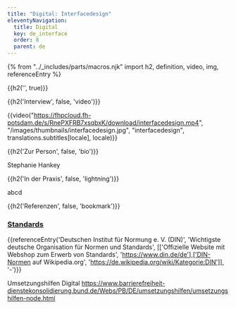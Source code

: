```yaml
---
title: "Digital: Interfacedesign"
eleventyNavigation:
  title: Digital
  key: de_interface
  order: 8
  parent: de
---
```


{% from "../_includes/parts/macros.njk" import h2, definition, video, img, referenceEntry %}

{{h2('', true)}}

{{h2('Interview', false, 'video')}}

{{video("https://fhpcloud.fh-potsdam.de/s/RnePXFRB7xsqbxK/download/interfacedesign.mp4", "/images/thumbnails/interfacedesign.jpg", "interfacedesign", translations.subtitles[locale], locale)}}

{{h2('Zur Person', false, 'bio')}}

Stephanie Hankey

{{h2('In der Praxis', false, 'lightning')}}

abcd

{{h2('Referenzen', false, 'bookmark')}}

### <ins>Standards</ins>

{{referenceEntry('Deutschen Institut für Normung e. V. (DIN)', 'Wichtigste deutsche Organisation für Normen und Standards', [['Offizielle Website mit Webshop zum Erwerb von Standards', 'https://www.din.de/de'],['DIN-Normen auf Wikipedia.org', 'https://de.wikipedia.org/wiki/Kategorie:DIN']], '-')}}

Umsetzungshilfen Digital
https://www.barrierefreiheit-dienstekonsolidierung.bund.de/Webs/PB/DE/umsetzungshilfen/umsetzungshilfen-node.html